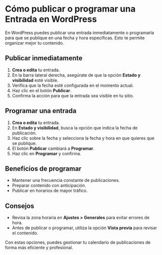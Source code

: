 # Cómo publicar o programar una Entrada en WordPress

En WordPress puedes publicar una entrada inmediatamente o programarla para que se publique en una fecha y hora específicas. Esto te permite organizar mejor tu contenido.

## Publicar inmediatamente
1. **Crea o edita** tu entrada.
2. En la barra lateral derecha, asegúrate de que la opción **Estado y visibilidad** esté visible.
3. Verifica que la fecha esté configurada en el momento actual.
4. Haz clic en el botón **Publicar**.
5. Confirma la acción para que la entrada sea visible en tu sitio.

## Programar una entrada
1. **Crea o edita** tu entrada.
2. En **Estado y visibilidad**, busca la opción que indica la fecha de publicación.
3. Haz clic sobre la fecha y selecciona la fecha y hora en que quieres que se publique.
4. El botón **Publicar** cambiará a **Programar**.
5. Haz clic en **Programar** y confirma.

## Beneficios de programar
- Mantener una frecuencia constante de publicaciones.
- Preparar contenido con anticipación.
- Publicar en horarios de mayor tráfico.

## Consejos
- Revisa la zona horaria en **Ajustes > Generales** para evitar errores de hora.
- Antes de publicar o programar, utiliza la opción **Vista previa** para revisar el contenido.

Con estas opciones, puedes gestionar tu calendario de publicaciones de forma más eficiente y profesional.

